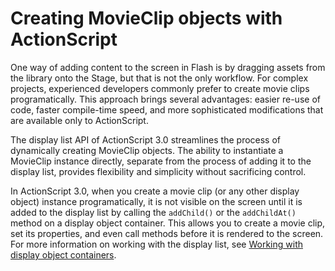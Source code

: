 # Creating MovieClip objects with ActionScript

One way of adding content to the screen in Flash is by dragging assets from the
library onto the Stage, but that is not the only workflow. For complex projects,
experienced developers commonly prefer to create movie clips programatically.
This approach brings several advantages: easier re-use of code, faster
compile-time speed, and more sophisticated modifications that are available only
to ActionScript.

The display list API of ActionScript 3.0 streamlines the process of dynamically
creating MovieClip objects. The ability to instantiate a MovieClip instance
directly, separate from the process of adding it to the display list, provides
flexibility and simplicity without sacrificing control.

In ActionScript 3.0, when you create a movie clip (or any other display object)
instance programatically, it is not visible on the screen until it is added to
the display list by calling the `addChild()` or the `addChildAt()` method on a
display object container. This allows you to create a movie clip, set its
properties, and even call methods before it is rendered to the screen. For more
information on working with the display list, see
[Working with display object containers](../display-programming/working-with-display-object-containers.md).
